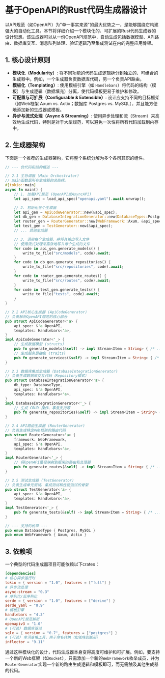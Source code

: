 # 基于OpenAPI的Rust代码生成器设计

以API规范（如OpenAPI）为"单一事实来源"的最大优势之一，是能够围绕它构建强大的自动化工具。本节将详细介绍一个模块化的、可扩展的Rust代码生成器的设计思想。该生成器可以从一份OpenAPI规范中，自动生成包括数据模型、API路由、数据库交互、消息队列处理、验证逻辑乃至集成测试在内的完整应用骨架。

## 1. 核心设计原则

-   **模块化（Modularity）**: 将不同功能的代码生成逻辑拆分到独立的、可组合的生成器中。例如，一个生成器负责数据库代码，另一个负责API路由。
-   **模板化（Templating）**: 使用模板引擎（如 `Handlebars`）将代码的结构（模板）与生成逻辑（数据填充）分离，使代码模板更易于维护和修改。
-   **可配置与可扩展（Configurable & Extensible）**: 设计应支持不同的目标框架（如Web框架 Axum vs. Actix；数据库 Postgres vs. MySQL），并且能方便地添加新的生成器或模板。
-   **异步与流式处理（Async & Streaming）**: 使用异步处理和流（Stream）来高效地生成代码，特别是对于大型规范，可以避免一次性将所有代码加载到内存中。

## 2. 生成器架构

下面是一个推荐的生成器架构，它将整个系统分解为多个各司其职的组件。

```rust
// --- 伪代码和结构概述 ---

// 2.1 主协调器 (Main Orchestrator)
// main函数是所有生成器的总指挥。
#[tokio::main]
async fn main() {
    // 1. 加载API规范 (OpenAPI或AsyncAPI)
    let api_spec = load_api_spec("openapi.yaml").await.unwrap();

    // 2. 初始化各个生成器
    let api_gen = ApiCodeGenerator::new(&api_spec);
    let db_gen = DatabaseIntegrationGenerator::new(DatabaseType::Postgres, &api_spec);
    let router_gen = RouterGenerator::new(WebFramework::Axum, &api_spec);
    let test_gen = TestGenerator::new(&api_spec);
    // ... 其他生成器

    // 3. 调用每个生成器，并将其输出写入文件
    // 使用流式处理来高效地写入每个生成的文件
    for code in api_gen.generate_models() {
        write_to_file("src/models", code).await;
    }
    for code in db_gen.generate_repositories() {
        write_to_file("src/repositories", code).await;
    }
    for code in router_gen.generate_routes() {
        write_to_file("src/routes", code).await;
    }
    for code in test_gen.generate_tests() {
        write_to_file("tests", code).await;
    }
}

// 2.2 API核心生成器 (ApiCodeGenerator)
// 负责解析OpenAPI规范的核心部分
pub struct ApiCodeGenerator<'a> {
    api_spec: &'a OpenAPI,
    templates: Handlebars<'a>,
}
impl ApiCodeGenerator<'_> {
    // 生成数据模型 (structs)
    pub fn generate_models(&self) -> impl Stream<Item = String> { /* ... */ }
    // 生成服务层抽象 (traits)
    pub fn generate_services(&self) -> impl Stream<Item = String> { /* ... */ }
}

// 2.3 数据库集成生成器 (DatabaseIntegrationGenerator)
// 负责生成数据库交互代码（Repository模式）
pub struct DatabaseIntegrationGenerator<'a> {
    db_type: DatabaseType,
    api_spec: &'a OpenAPI,
    templates: Handlebars<'a>,
}
impl DatabaseIntegrationGenerator<'_> {
    // 生成 CRUD 操作、事务支持等
    pub fn generate_repositories(&self) -> impl Stream<Item = String> { /* ... */ }
}

// 2.4 API路由生成器 (RouterGenerator)
// 负责生成特定Web框架的路由代码
pub struct RouterGenerator<'a> {
    framework: WebFramework,
    api_spec: &'a OpenAPI,
    templates: Handlebars<'a>,
}
impl RouterGenerator<'_> {
    // 将OpenAPI路径映射到框架的路由和处理器
    pub fn generate_routes(&self) -> impl Stream<Item = String> { /* ... */ }
}

// 2.5 测试生成器 (TestGenerator)
// 负责生成单元测试、集成测试和性能测试的骨架
pub struct TestGenerator<'a> {
    api_spec: &'a OpenAPI,
    templates: Handlebars<'a>,
}
impl TestGenerator<'_> {
    pub fn generate_tests(&self) -> impl Stream<Item = String> { /* ... */ }
}

// --- 支持的枚举 ---
pub enum DatabaseType { Postgres, MySQL }
pub enum WebFramework { Axum, Actix }
```

## 3. 依赖项

一个典型的代码生成器项目可能依赖以下crates：

```toml
[dependencies]
# 核心异步运行时
tokio = { version = "1.0", features = ["full"] }
# 异步流处理
async-stream = "0.3"
# 序列化/反序列化
serde = { version = "1.0", features = ["derive"] }
serde_yaml = "0.9"
# 模板引擎
handlebars = "4.3"
# OpenAPI规范解析
openapiv3 = "1.0"
# (可选) 数据库驱动
sqlx = { version = "0.7", features = ["postgres"] }
# (可选) 单词变格工具，用于命名转换（如驼峰到蛇形）
inflector = "0.11"
```

通过这种模块化的设计，代码生成器本身变得高度可维护和可扩展。例如，要支持一个新的Web框架（如`Rocket`），只需添加一个新的`WebFramework`枚举成员，并为`RouterGenerator`实现一个新的路由生成逻辑和模板即可，而无需触及其他生成器的代码。 